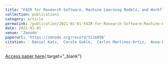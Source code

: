 ```yaml
---
title: "FAIR for Research Software, Machine Learning Models, and Workflows"
collection: publications
category: article
permalink: /publication/2021-01-01-FAIR-for-Research-Software-Machine-Learning-Models-and-Workflows
date: 2021-01-01
venue: 'Zenodo'
paperurl: 'https://zenodo.org/record/5116050'
citation: ' Daniel Katz,  Carole Goble,  Carlos Martinez-Ortiz,  Anna-Lena Lamprecht, &quot;FAIR for Research Software, Machine Learning Models, and Workflows.&quot; Zenodo, 2021.'
---
```

[Access paper here](https://zenodo.org/record/5116050){:target="_blank"}
